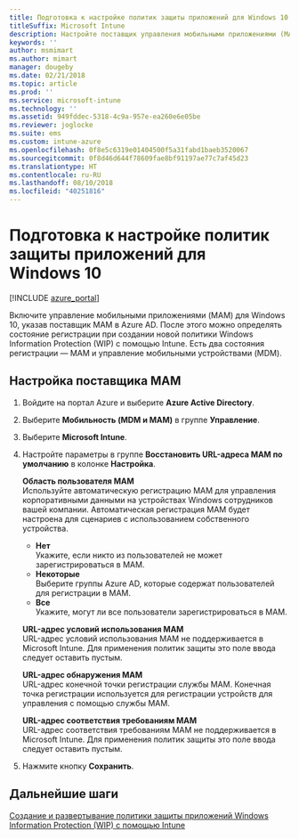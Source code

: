 ```yaml
---
title: Подготовка к настройке политик защиты приложений для Windows 10
titleSuffix: Microsoft Intune
description: Настройте поставщик управления мобильными приложениями (MAM) в Azure AD.
keywords: ''
author: msmimart
ms.author: mimart
manager: dougeby
ms.date: 02/21/2018
ms.topic: article
ms.prod: ''
ms.service: microsoft-intune
ms.technology: ''
ms.assetid: 949fddec-5318-4c9a-957e-ea260e6e05be
ms.reviewer: joglocke
ms.suite: ems
ms.custom: intune-azure
ms.openlocfilehash: 0f8e5c6319e01404500f5a31fabd1baeb3520067
ms.sourcegitcommit: 0f8d46d644f78609fae8bf91197ae77c7af45d23
ms.translationtype: HT
ms.contentlocale: ru-RU
ms.lasthandoff: 08/10/2018
ms.locfileid: "40251816"
---
```

# <a name="get-ready-to-configure-app-protection-policies-for-windows-10"></a>Подготовка к настройке политик защиты приложений для Windows 10 

[!INCLUDE [azure_portal](./includes/azure_portal.md)]

Включите управление мобильными приложениями (MAM) для Windows 10, указав поставщик MAM в Azure AD. После этого можно определять состояние регистрации при создании новой политики Windows Information Protection (WIP) с помощью Intune. Есть два состояния регистрации — MAM и управление мобильными устройствами (MDM).

## <a name="to-configure-the-mam-provider"></a>Настройка поставщика MAM

1. Войдите на портал Azure и выберите **Azure Active Directory**.

2. Выберите **Мобильность (MDM и MAM)** в группе **Управление**.

3. Выберите **Microsoft Intune**.

4. Настройте параметры в группе **Восстановить URL-адреса MAM по умолчанию**  в колонке **Настройка**.

   **Область пользователя MAM**  
   Используйте автоматическую регистрацию MAM для управления корпоративными данными на устройствах Windows сотрудников вашей компании. Автоматическая регистрация MAM будет настроена для сценариев с использованием собственного устройства.<ul><li>**Нет**<br>Укажите, если никто из пользователей не может зарегистрироваться в MAM.</li><li>**Некоторые**<br>Выберите группы Azure AD, которые содержат пользователей для регистрации в MAM.</li><li>**Все**<br>Укажите, могут ли все пользователи зарегистрироваться в MAM.</li></ul>

   **URL-адрес условий использования MAM**  
   URL-адрес условий использования MAM не поддерживается в Microsoft Intune. Для применения политик защиты это поле ввода следует оставить пустым.

   **URL-адрес обнаружения MAM**  
   URL-адрес конечной точки регистрации службы MAM. Конечная точка регистрации используется для регистрации устройств для управления с помощью службы MAM.

   **URL-адрес соответствия требованиям MAM**  
   URL-адрес соответствия требованиям MAM не поддерживается в Microsoft Intune. Для применения политик защиты это поле ввода следует оставить пустым. 

5.  Нажмите кнопку **Сохранить**.

## <a name="next-steps"></a>Дальнейшие шаги

[Создание и развертывание политики защиты приложений Windows Information Protection (WIP) с помощью Intune](windows-information-protection-policy-create.md)
